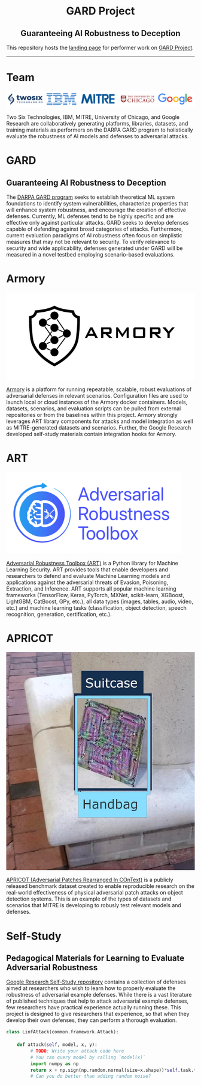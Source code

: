 
<p align="center">
  <h1 align="center">GARD Project</h1>
  <h2 align="center">Guaranteeing AI Robustness to Deception</h2>
</p>

This repository hosts the [landing page](https://twosixlabs.github.io/gardproject) for performer work on [GARD Project](gardproject.org).

---


# Team
![research team logos][logos]

Two Six Technologies, IBM, MITRE, University of Chicago, and Google Research are
collaboratively generating platforms, libraries, datasets, and training materials
as performers on the DARPA GARD program to holistically evaluate the robustness
of AI models and defenses to adversarial attacks.

# GARD
## Guaranteeing AI Robustness to Deception

The [DARPA GARD program][gard] seeks to establish theoretical ML system foundations to identify
system vulnerabilities, characterize properties that will enhance system robustness, and
encourage the creation of effective defenses. Currently, ML defenses tend to be highly
specific and are effective only against particular attacks. GARD seeks to develop
defenses capable of defending against broad categories of attacks. Furthermore, current
evaluation paradigms of AI robustness often focus on simplistic measures that may not be
relevant to security. To verify relevance to security and wide applicability, defenses
generated under GARD will be measured in a novel testbed employing scenario-based
evaluations.

# Armory

![Armory Logo][armory-logo]

[Armory][armory] is a platform for running repeatable,
scalable, robust evaluations of adversarial defenses in relevant scenarios.
Configuration files are used to launch local or cloud instances of the Armory docker containers.
Models, datasets, scenarios, and evaluation scripts can be pulled from external repositories
or from the baselines within this project. Armory strongly leverages ART library components for
attacks and model integration as well as MITRE-generated datasets and scenarios.
Further, the Google Research developed self-study materials contain integration hooks for Armory.

# ART

![ART Logo][art-logo]

[Adversarial Robustness Toolbox (ART)][art] is a Python library for Machine Learning Security.
ART provides tools that enable developers and researchers to defend and evaluate Machine
Learning models and applications against the adversarial threats of Evasion, Poisoning,
Extraction, and Inference. ART supports all popular machine learning frameworks
(TensorFlow, Keras, PyTorch, MXNet, scikit-learn, XGBoost, LightGBM, CatBoost, GPy,
etc.), all data types (images, tables, audio, video, etc.) and machine learning tasks
(classification, object detection, speech recognition, generation, certification, etc.).

# APRICOT

![APRICOT Patch Example][patch]

[APRICOT (Adversarial Patches Rearranged In COnText)][apricot] is a publicly released benchmark
dataset created to enable reproducible research on the real-world effectiveness of physical
adversarial patch attacks on object detection systems.
This is an example of the types of datasets and scenarios that MITRE is developing to
robusly test relevant models and defenses.

# Self-Study
## Pedagogical Materials for Learning to Evaluate Adversarial Robustness

[Google Research Self-Study repository][google] contains a collection of defenses aimed at researchers who wish to learn
how to properly evaluate the robustness of adversarial example defenses. While there is
a vast literature of published techniques that help to attack adversarial example
defenses, few researchers have practical experience actually running these. This project
is designed to give researchers that experience, so that when they develop their own
defenses, they can perform a thorough evaluation.

```python
class LinfAttack(common.framework.Attack):

    def attack(self, model, x, y):
         # TODO: Write your attack code here
         # You can query model by calling `model(x)`
         import numpy as np
         return x + np.sign(np.random.normal(size=x.shape))*self.task.threshold
         # Can you do better than adding random noise?
```

[logos]: /docs/images/montage-new.png
[armory-logo]: /docs/images/armory.png
[art-logo]: /docs/images/art.png
[patch]: /docs/images/patch600.png
[gard]: https://www.darpa.mil/program/guaranteeing-ai-robustness-against-deception
[armory]: https://github.com/twosixlabs/armory
[art]:  https://github.com/Trusted-AI/adversarial-robustness-toolbox
[apricot]: https://apricot.mitre.org/
[google]: https://github.com/google-research/selfstudy-adversarial-robustness